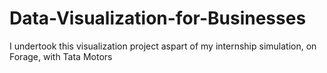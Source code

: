 # Data-Visualization-for-Businesses
I undertook this visualization project aspart of my internship simulation, on Forage, with Tata Motors
